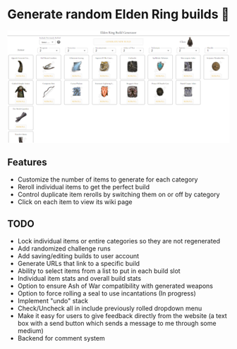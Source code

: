 # Generate random Elden Ring builds 🤺

[![Site view](public/ERBG.png)](https://erbg.vercel.app/)

## Features
- Customize the number of items to generate for each category
- Reroll individual items to get the perfect build
- Control duplicate item rerolls by switching them on or off by category
- Click on each item to view its wiki page

## TODO
- Lock individual items or entire categories so they are not regenerated
- Add randomized challenge runs
- Add saving/editing builds to user account
- Generate URLs that link to a specific build
- Ability to select items from a list to put in each build slot
- Individual item stats and overall build stats
- Option to ensure Ash of War compatibility with generated weapons
- Option to force rolling a seal to use incantations (In progress)
- Implement "undo" stack
- Check/Uncheck all in include previously rolled dropdown menu
- Make it easy for users to give feedback directly from the website (a text box with a send button which sends a message to me through some medium)
- Backend for comment system
